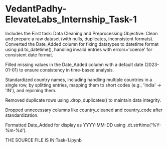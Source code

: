 # VedantPadhy-ElevateLabs_Internship_Task-1
Includes the First task: Data Cleaning and Preprocessing
Objective: Clean and prepare a raw dataset (with nulls, duplicates, inconsistent formats).
Converted the Date_Added column for fixing datatypes to datetime format using pd.to_datetime(), handling invalid entries with errors='coerce' for consistent date format.

Filled missing values in the Date_Added column with a default date (2023-01-01) to ensure consistency in time-based analysis.

Standardized country names, including handling multiple countries in a single row, by splitting entries, mapping them to short codes (e.g., 'India' → 'IN'), and rejoining them.

Removed duplicate rows using .drop_duplicates() to maintain data integrity.

Dropped unnecessary columns like country_cleaned and country_code after standardization.

Formatted Date_Added for display as YYYY-MM-DD using .dt.strftime('%Y-%m-%d').

THE SOURCE FILE IS IN:Task-1.ipynb
